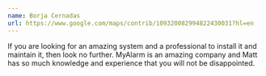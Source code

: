 ```yaml
---
name: Borja Cernadas
url: https://www.google.com/maps/contrib/109320082994822430031?hl=en
---
```


If you are looking for an amazing system and a professional to install it and maintain it, then look no further. MyAlarm is an amazing company and Matt has so much knowledge and experience that you will not be disappointed.
